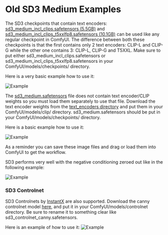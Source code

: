 # Old SD3 Medium Examples

The SD3 checkpoints that contain text encoders: [sd3_medium_incl_clips.safetensors (5.5GB)](https://huggingface.co/stabilityai/stable-diffusion-3-medium/tree/main) and [sd3_medium_incl_clips_t5xxlfp8.safetensors (10.1GB)](https://huggingface.co/stabilityai/stable-diffusion-3-medium/tree/main) can be used like any regular checkpoint in ComfyUI. The difference between both these checkpoints is that the first contains only 2 text encoders: CLIP-L and CLIP-G while the other one contains 3: CLIP-L, CLIP-G and T5XXL. Make sure to put either sd3_medium_incl_clips.safetensors or sd3_medium_incl_clips_t5xxlfp8.safetensors in your ComfyUI/models/checkpoints/ directory.

Here is a very basic example how to use it:

![Example](sd3_simple_example.png)

The [sd3_medium.safetensors](https://huggingface.co/stabilityai/stable-diffusion-3-medium/tree/main) file does not contain text encoder/CLIP weights so you must load them separately to use that file. Download the text encoder weights from the [text_encoders directory](https://huggingface.co/stabilityai/stable-diffusion-3-medium/tree/main) and put them in your ComfyUI/models/clip/ directory. sd3_medium.safetensors should be put in your ComfyUI/models/checkpoints/ directory.

Here is a basic example how to use it:

![Example](sd3_text_encoders_example.png)

As a reminder you can save these image files and drag or load them into ComfyUI to get the workflow.

SD3 performs very well with the negative conditioning zeroed out like in the following example:

![Example](sd3_anime_example.png)

### SD3 Controlnet

SD3 Controlnets by [InstantX](https://huggingface.co/InstantX) are also supported. Download the canny controlnet model [here](https://huggingface.co/InstantX/SD3-Controlnet-Canny/blob/main/diffusion_pytorch_model.safetensors), and put it in your ComfyUI/models/controlnet directory. Be sure to rename it to something clear like sd3_controlnet_canny.safetensors.

Here is an example of how to use it:
![Example](sd3_controlnet_example.png)
